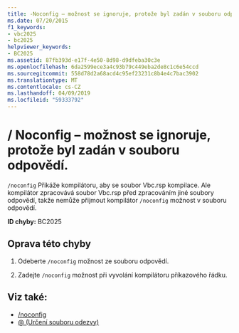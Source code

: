 ```yaml
---
title: -Noconfig – možnost se ignoruje, protože byl zadán v souboru odpovědí.
ms.date: 07/20/2015
f1_keywords:
- vbc2025
- bc2025
helpviewer_keywords:
- BC2025
ms.assetid: 87fb393d-e17f-4e50-8d98-d9dfeba30c3e
ms.openlocfilehash: 6da2599ece3a4c93b79c449eba2de8c1c6e54ccd
ms.sourcegitcommit: 558d78d2a68acd4c95ef23231c8b4e4c7bac3902
ms.translationtype: MT
ms.contentlocale: cs-CZ
ms.lasthandoff: 04/09/2019
ms.locfileid: "59333792"
---
```

# <a name="ignoring-noconfig-option-because-it-was-specified-in-a-response-file"></a>/ Noconfig – možnost se ignoruje, protože byl zadán v souboru odpovědí.
`/noconfig` Přikáže kompilátoru, aby se soubor Vbc.rsp kompilace. Ale kompilátor zpracovává soubor Vbc.rsp před zpracováním jiné soubory odpovědí, takže nemůže přijmout kompilátor `/noconfig` možnost v souboru odpovědí.  
  
 **ID chyby:** BC2025  
  
## <a name="to-correct-this-error"></a>Oprava této chyby  
  
1. Odeberte `/noconfig` možnost ze souboru odpovědí.  
  
2. Zadejte `/noconfig` možnost při vyvolání kompilátoru příkazového řádku.  
  
## <a name="see-also"></a>Viz také:

- [/noconfig](../../visual-basic/reference/command-line-compiler/noconfig.md)
- [@ (Určení souboru odezvy)](../../visual-basic/reference/command-line-compiler/specify-response-file.md)

